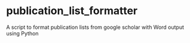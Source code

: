 # publication\_list\_formatter

A script to format publication lists from google scholar with Word output using Python



